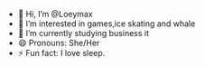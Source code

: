 - 👋 Hi, I’m @Loeymax
- 👀 I’m interested in games,ice skating and whale
- 🌱 I’m currently studying business it
- 😄 Pronouns: She/Her
- ⚡ Fun fact: I love sleep.

<!---
Loeymax/Loeymax is a ✨ special ✨ repository because its `README.md` (this file) appears on your GitHub profile.
You can click the Preview link to take a look at your changes.
--->
